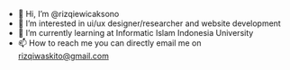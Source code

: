 - 👋 Hi, I’m @rizqiewicaksono
- 👀 I’m interested in ui/ux designer/researcher and website development
- 🌱 I’m currently learning at Informatic Islam Indonesia University 
- 📫 How to reach me you can directly email me on rizqiwaskito@gmail.com

<!---
rizqiewicaksono/rizqiewicaksono is a ✨ special ✨ repository because its `README.md` (this file) appears on your GitHub profile.
You can click the Preview link to take a look at your changes.
--->

